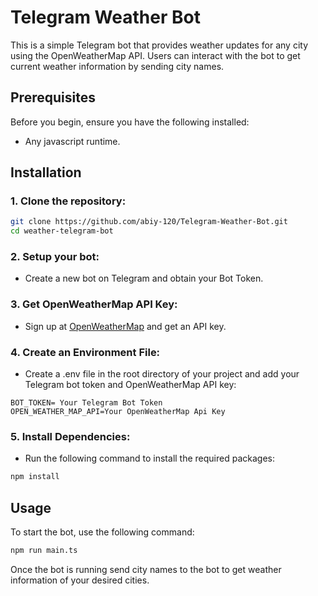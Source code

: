 
# Telegram Weather Bot

This is a simple Telegram bot that provides weather updates for any city using the OpenWeatherMap API. Users can interact with the bot to get current weather information by sending city names.


## Prerequisites

Before you begin, ensure you have the following installed:

- Any javascript runtime.
## Installation

### 1. Clone the repository:

```bash
git clone https://github.com/abiy-120/Telegram-Weather-Bot.git
cd weather-telegram-bot
```
### 2. Setup your bot:
- Create a new bot on Telegram and obtain your Bot Token.

### 3. Get OpenWeatherMap API Key:
- Sign up at [OpenWeatherMap](https://openweathermap.org/) and get an API key.

### 4. Create an Environment File:
- Create a .env file in the root directory of your project and add your Telegram bot token and OpenWeatherMap API key:
```text
BOT_TOKEN= Your Telegram Bot Token
OPEN_WEATHER_MAP_API=Your OpenWeatherMap Api Key
```

### 5. Install Dependencies:
- Run the following command to install the required packages:
```bash
npm install
```
## Usage
To start the bot, use the following command:
```bash
npm run main.ts
```
Once the bot is running send city names to the bot to get weather information of your desired cities.
